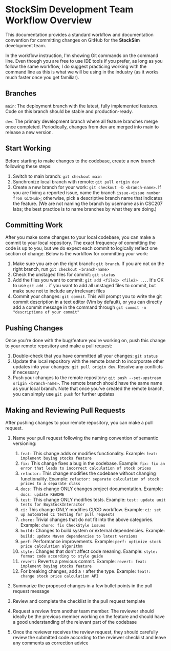 # StockSim Development Team Workflow Overview

This documentation provides a standard workflow and documentation convention for committing changes on GitHub for the **StockSim** development team.

In the workflow instruction, I'm showing Git commands on the command line. Even though you are free to use IDE tools if you prefer, as long as you follow the same workflow, I do suggest practicing working with the command line as this is what we will be using in the industry (as it works much faster once you get familiar).

## Branches

`main`: The deployment branch with the latest, fully implemented features. Code on this branch should be stable and production-ready.

`dev`: The primary development branch where all feature branches merge once completed. Periodically, changes from dev are merged into main to release a new version.

## Start Working

Before starting to make changes to the codebase, create a new branch following these steps:

1. Switch to main branch: `git checkout main`
2. Synchronize local branch with remote: `git pull origin dev`
3. Create a new branch for your work: `git checkout -b <branch-name>`. If you are fixing a reported issue, name the branch `issue-<issue number from GitHub>`; otherwise, pick a descriptive branch name that indicates the feature. (We are not naming the branch by username as in CSC207 labs; the best practice is to name branches by what they are doing.)

## Committing Work

After you make some changes to your local codebase, you can make a commit to your local repository. The exact frequency of committing the code is up to you, but we do expect each commit to logically reflect one section of change.
Below is the workflow for committing your work:

1. Make sure you are on the right branch: `git branch`. If you are not on the right branch, run `git checkout <branch-name>`
2. Check the unstaged files for commit: `git status`
3. Add the files you want to commit: `git add <file1> <file2> ...`. It's OK to use `git add .` if you want to add all unstaged files to commit, but make sure not to include any irrelevant files
4. Commit your changes: `git commit`. This will prompt you to write the git commit description in a text editor (Vim by default), or you can directly add a commit message in the command through `git commit -m "descriptions of your commit"`

## Pushing Changes

Once you're done with the bug/feature you're working on, push this change to your remote repository and make a pull request:

1. Double-check that you have committed all your changes: `git status`
2. Update the local repository with the remote branch to incorporate other updates into your changes: `git pull origin dev`. Resolve any conflicts if necessary
3. Push your changes to the remote repository: `git push --set-upstream origin <branch-name>`. The remote branch should have the same name as your local branch. Note that once you've created the remote branch, you can simply use `git push` for further updates

## Making and Reviewing Pull Requests

After pushing changes to your remote repository, you can make a pull request.

1. Name your pull request following the naming convention of semantic versioning:

   1. `feat:` This change adds or modifies functionality. Example: `feat: implement buying stocks feature`
   2. `fix:` This change fixes a bug in the codebase. Example: `fix: fix an error that leads to incorrect calculation of stock prices`
   3. `refactor:` This change modifies the codebase without changing functionality. Example: `refactor: separate calculation of stock prices to a separate class`
   4. `docs:` This change ONLY changes project documentation. Example: `docs: update README`
   5. `test:` This change ONLY modifies tests. Example: `test: update unit tests for BuyStockInteractor`
   6. `ci:` This change ONLY modifies CI/CD workflow. Example: `ci: set up automated CI testing for pull requests`
   7. `chore:` Trivial changes that do not fit into the above categories. Example: `chore: fix CheckStyle issues`
   8. `build:` Changes to build system or external dependencies. Example: `build: update Maven dependencies to latest versions`
   9. `perf:` Performance improvements. Example: `perf: optimize stock price calculation algorithm`
   10. `style:` Changes that don't affect code meaning. Example: `style: format code according to style guide`
   11. `revert:` Reverts a previous commit. Example: `revert: feat: implement buying stocks feature`
   12. For breaking changes, add a `!` after the type. Example: `feat!: change stock price calculation API`

2. Summarize the proposed changes in a few bullet points in the pull request message
3. Review and complete the checklist in the pull request template
4. Request a review from another team member. The reviewer should ideally be the previous member working on the feature and should have a good understanding of the relevant part of the codebase
5. Once the reviewer receives the review request, they should carefully review the submitted code according to the reviewer checklist and leave any comments as correction advice
